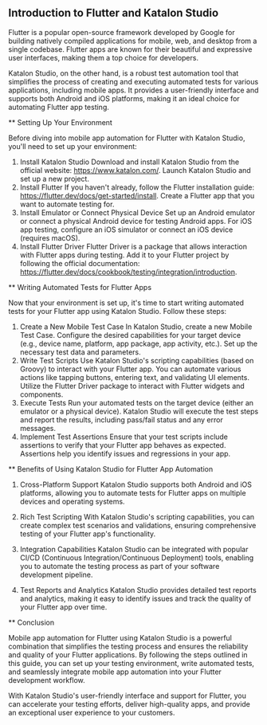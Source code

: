 
## Introduction to Flutter and Katalon Studio
Flutter is a popular open-source framework developed by Google for building natively compiled applications for mobile, web, and desktop from a single codebase. Flutter apps are known for their beautiful and expressive user interfaces, making them a top choice for developers.

Katalon Studio, on the other hand, is a robust test automation tool that simplifies the process of creating and executing automated tests for various applications, including mobile apps. It provides a user-friendly interface and supports both Android and iOS platforms, making it an ideal choice for automating Flutter app testing.

** Setting Up Your Environment

Before diving into mobile app automation for Flutter with Katalon Studio, you'll need to set up your environment:

1. Install Katalon Studio
Download and install Katalon Studio from the official website: https://www.katalon.com/.
Launch Katalon Studio and set up a new project.
2. Install Flutter
If you haven't already, follow the Flutter installation guide: https://flutter.dev/docs/get-started/install.
Create a Flutter app that you want to automate testing for.
3. Install Emulator or Connect Physical Device
Set up an Android emulator or connect a physical Android device for testing Android apps.
For iOS app testing, configure an iOS simulator or connect an iOS device (requires macOS).
4. Install Flutter Driver
Flutter Driver is a package that allows interaction with Flutter apps during testing. Add it to your Flutter project by following the official documentation: https://flutter.dev/docs/cookbook/testing/integration/introduction.

** Writing Automated Tests for Flutter Apps

Now that your environment is set up, it's time to start writing automated tests for your Flutter app using Katalon Studio. Follow these steps:

1. Create a New Mobile Test Case
In Katalon Studio, create a new Mobile Test Case.
Configure the desired capabilities for your target device (e.g., device name, platform, app package, app activity, etc.).
Set up the necessary test data and parameters.
2. Write Test Scripts
Use Katalon Studio's scripting capabilities (based on Groovy) to interact with your Flutter app. You can automate various actions like tapping buttons, entering text, and validating UI elements.
Utilize the Flutter Driver package to interact with Flutter widgets and components.
3. Execute Tests
Run your automated tests on the target device (either an emulator or a physical device).
Katalon Studio will execute the test steps and report the results, including pass/fail status and any error messages.
4. Implement Test Assertions
Ensure that your test scripts include assertions to verify that your Flutter app behaves as expected.
Assertions help you identify issues and regressions in your app.

** Benefits of Using Katalon Studio for Flutter App Automation

1. Cross-Platform Support
Katalon Studio supports both Android and iOS platforms, allowing you to automate tests for Flutter apps on multiple devices and operating systems.

2. Rich Test Scripting
With Katalon Studio's scripting capabilities, you can create complex test scenarios and validations, ensuring comprehensive testing of your Flutter app's functionality.

3. Integration Capabilities
Katalon Studio can be integrated with popular CI/CD (Continuous Integration/Continuous Deployment) tools, enabling you to automate the testing process as part of your software development pipeline.

4. Test Reports and Analytics
Katalon Studio provides detailed test reports and analytics, making it easy to identify issues and track the quality of your Flutter app over time.

** Conclusion

Mobile app automation for Flutter using Katalon Studio is a powerful combination that simplifies the testing process and ensures the reliability and quality of your Flutter applications. By following the steps outlined in this guide, you can set up your testing environment, write automated tests, and seamlessly integrate mobile app automation into your Flutter development workflow.

With Katalon Studio's user-friendly interface and support for Flutter, you can accelerate your testing efforts, deliver high-quality apps, and provide an exceptional user experience to your customers.
